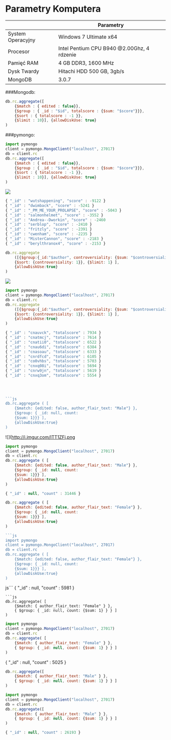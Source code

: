 # Parametry Komputera 
|                      |                  Parametry                 |
|----------------------|--------------------------------------------|
|System Operacyjny     | Windows 7 Ultimate x64                     |
|Procesor              | Intel Pentium CPU B940 @2.00Ghz, 4 rdzenie |
|Pamięć RAM            | 4 GB DDR3, 1600 MHz                        |
|Dysk Twardy           | Hitachi HDD 500 GB, 3gb/s                  |
|MongoDB			   | 3.0.7										|
					                   




###Mongodb:


```js
db.rc.aggregate([
	{$match : { edited : false}}, 
	{$group : { _id : "$id", totalscore : {$sum: "$score"}}}, 
	{$sort : { totalscore : -1 }}, 
	{$limit : 10}], {allowDiskUse: true} 
)
```

###pymongo:

```js
import pymongo
client = pymongo.MongoClient("localhost", 27017)
db = client.rc
db.rc.aggregate([
	{$match : { edited : false}}, 
	{$group : { _id : "$id", totalscore : {$sum: "$score"}}}, 
	{$sort : { totalscore : -1 }}, 
	{$limit : 10}], {allowDiskUse: true} 
)
```

![](http://i.imgur.com/R1xphZP.png)

```js
{ "_id" : "wutshappening", "score" : -9122 }
{ "_id" : "dwimback", "score" : -5241 }
{ "_id" : "_PM_ME_YOUR_PROLAPSE", "score" : -5043 }
{ "_id" : "salmonhelmet", "score" : -3552 }
{ "_id" : "Andrea--Dworkin", "score" : -2460
{ "_id" : "serblop", "score" : -2410 }
{ "_id" : "fritzly", "score" : -2391 }
{ "_id" : "cwenham", "score" : -2235 }
{ "_id" : "MisterCannon", "score" : -2183 }
{ "_id" : "berylthranox4", "score" : -2153 }
```

```js
db.rc.aggregate
	([{$group:{_id:"$author", controversiality: {$sum: "$controversiality" }}}, 
    {$sort: {controversiality: 1}}, {$limit: 1} ], 
	{allowDiskUse:true}
)
```

![](http://i.imgur.com/b98Pzx2.png)


```js
import pymongo
client = pymongo.MongoClient("localhost", 27017)
db = client.rc
db.rc.aggregate
	([{$group:{_id:"$author", controversiality: {$sum: "$controversiality" }}}, 
    {$sort: {controversiality: 1}}, {$limit: 1} ], 
	{allowDiskUse:true}
)
```				  
```js				  
{ "_id" : "cnauvck", "totalscore" : 7934 }
{ "_id" : "cnatmcj", "totalscore" : 7614 }
{ "_id" : "cnatii0", "totalscore" : 6522 }
{ "_id" : "cnau6di", "totalscore" : 6384 }
{ "_id" : "cnasoau", "totalscore" : 6333 }
{ "_id" : "cnrdfcd", "totalscore" : 6105 }
{ "_id" : "co0vhbs", "totalscore" : 5703 }
{ "_id" : "cnxq08i", "totalscore" : 5694 }
{ "_id" : "cnrw9jn", "totalscore" : 5619 }
{ "_id" : "cnxq3om", "totalscore" : 5554 }				  
				  
				  

				  
```js		  
db.rc.aggregate ( [ 
	{$match: {edited: false, author_flair_text: "Male"} }, 
    {$group: { _id: null, count: 
    {$sum: 1}}} ],
	{allowDiskUse:true}
)
```

![](http://i.imgur.com/ITT1ZFj.png

```js
import pymongo
client = pymongo.MongoClient("localhost", 27017)
db = client.rc
db.rc.aggregate ( [ 
	{$match: {edited: false, author_flair_text: "Male"} }, 
    {$group: { _id: null, count: 
    {$sum: 1}}} ],
	{allowDiskUse:true}
)
```
```js
{ "_id" : null, "count" : 31446 }
```
```js				  
db.rc.aggregate ( [ 
	{$match: {edited: false, author_flair_text: "Female"} }, 
    {$group: { _id: null, count: 
    {$sum: 1}}} ],
	{allowDiskUse:true}
)

```js
import pymongo
client = pymongo.MongoClient("localhost", 27017)
db = client.rc
db.rc.aggregate ( [ 
	{$match: {edited: false, author_flair_text: "Female"} }, 
    {$group: { _id: null, count: 
    {$sum: 1}}} ],
	{allowDiskUse:true}
)
```
js```
{ "_id" : null, "count" : 5981 }
```
```js
db.rc.aggregate( [ 
	{$match: { author_flair_text: "Female" } }, 
	{ $group: { _id: null, count: {$sum: 1} } } ]
)
```
```js
import pymongo
client = pymongo.MongoClient("localhost", 27017)
db = client.rc
db.rc.aggregate( [ 
	{$match: { author_flair_text: "Female" } }, 
	{ $group: { _id: null, count: {$sum: 1} } } ]
)
```
{ "_id" : null, "count" : 5025 }

```js
db.rc.aggregate([ 
	{$match: { author_flair_text: "Male" } }, 
	{ $group: { _id: null, count: {$sum: 1} } } ]
)
```
```js
import pymongo
client = pymongo.MongoClient("localhost", 27017)
db = client.rc
db.rc.aggregate([ 
	{$match: { author_flair_text: "Male" } }, 
	{ $group: { _id: null, count: {$sum: 1} } } ]
)
```
```js
{ "_id" : null, "count" : 26193 }
```












